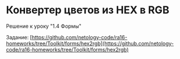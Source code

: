 # Конвертер цветов из HEX в RGB

Решение к уроку "1.4 Формы"

Задание: [https://github.com/netology-code/ra16-homeworks/tree/Toolkit/forms/hex2rgb](https://github.com/netology-code/ra16-homeworks/tree/Toolkit/forms/hex2rgb)
